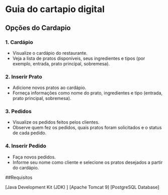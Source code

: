 # Guia do cartapio digital


## Opções do Cardapio

### 1. Cardápio
- Visualize o cardápio do restaurante.
- Veja a lista de pratos disponíveis, seus ingredientes e tipos (por exemplo, entrada, prato principal, sobremesa).

### 2. Inserir Prato
- Adicione novos pratos ao cardápio.
- Forneça informações como nome do prato, ingredientes e tipo (entrada, prato principal, sobremesa).

### 3. Pedidos
- Visualize os pedidos feitos pelos clientes.
- Observe quem fez os pedidos, quais pratos foram solicitados e o status de cada pedido.

### 4. Inserir Pedido
- Faça novos pedidos.
- Informe seu nome como cliente e selecione os pratos desejados a partir do cardápio.


##Requisitos

[Java Development Kit (JDK) ]
[Apache Tomcat 9]
[PostgreSQL Database]
